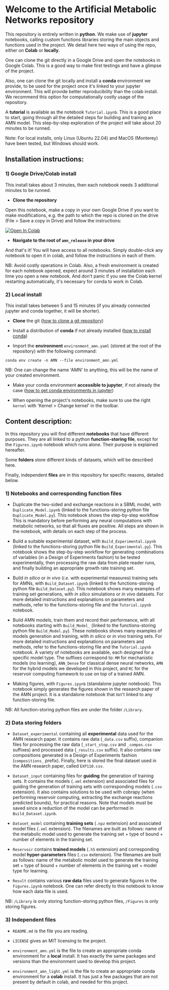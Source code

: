 # Welcome to the Artificial Metabolic Networks repository

This repository is entirely written in **python**. We make use of **jupyter** notebooks,
calling custom functions libraries storing the main objects and functions used in the project. We detail here two ways of using the repo, either on **Colab** or **locally**.

One can clone the git directly in a Google Drive and open the notebooks in Google Colab. This is a good way to make first testings and have a glimpse of the project.

Also, one can clone the git locally and install a **conda** environment we provide, to be used for the project once it's linked to your jupyter environment. This will provide better reproducibility than the colab install. We recommend this option for computationally costly usage of the repository.

A **tutorial** is available as the notebook `Tutorial.ipynb`. This is a good place to start, going through all the detailed steps for building and training an AMN model. This step-by-step exploration of the project will take about 20 minutes to be runned.

Note: For local installs, only Linux (Ubuntu 22.04) and MacOS (Monterey) have been tested, but Windows should work.

## Installation instructions:

### 1) Google Drive/Colab install

This install takes about 3 minutes, then each notebook needs 3 additional minutes to be runned.

- **Clone the repository**

Open this notebook, make a copy in your own Google Drive if you want to make modifications, e.g. the path to which the repo is cloned on the drive (File > Save a copy in Drive) and follow the instructions:

[![Open In Colab](https://colab.research.google.com/assets/colab-badge.svg)](https://colab.research.google.com/drive/1AhGt8LH6MFTNToMD-VgSy25s8AgE5xDg?usp=sharing)


- **Navigate to the root of `amn_release` in your drive**

 And that's it! You will have access to all notebooks. Simply double-click any notebook to open it in colab, and follow the instructions in each of them.

NB: Avoid costly operations in Colab. Also, a fresh environment is created for each notebook opened, expect around 3 minutes of installation each time you open a new notebook. And don't panic if you see the Colab kernel restarting automatically, it's necessary for conda to work in Colab.


### 2) Local install

This install takes between 5 and 15 minutes (if you already connected jupyter and conda together, it will be shorter).

- **Clone** the git ([how to clone a git repository](https://docs.github.com/en/repositories/creating-and-managing-repositories/cloning-a-repository))

- Install a distribution of **conda** if not already installed ([how to install conda](https://conda.io/projects/conda/en/latest/user-guide/install/index.html#regular-installation))

- Import the **environment** `environment_amn.yaml` (stored at the root of the repository) with the following command:

`conda env create -n AMN --file environment_amn.yml`

NB: One can change the name 'AMN' to anything, this will be the name of your created environment.

- Make your conda environment **accessible to jupyter**, if not already the case ([how to get conda environments in jupyter](https://towardsdatascience.com/get-your-conda-environment-to-show-in-jupyter-notebooks-the-easy-way-17010b76e874))

- When opening the project's notebooks, make sure to use the right `kernel` with 'Kernel > Change kernel' in the toolbar.

## Content description:

In this repository you will find different **notebooks** that have different purposes. They are all linked to a python **function-storing file**, except for the `Figures.ipynb` notebook which runs alone. Their purpose is explained hereafter.

Some **folders** store different kinds of datasets, which will be described here.

Finally, independent **files** are in this repository for specific reasons, detailed below. 

### 1) Notebooks and corresponding function files

- Duplicate the two-sided and exchange reactions in a SBML model, with `Duplicate_Model.ipynb` (linked to the functions-storing python file `Duplicate_Model.py`). This notebook shows the step-by-step workflow This is mandatory before performing any neural computations with metabolic networks, so that all fluxes are positive. All steps are shown in the notebook, with details on each step of the process.

- Build a suitable experimental dataset, with `Build_Experimental.ipynb` (linked to the functions-storing python file `Build_Experimental.py`). This notebook shows the step-by-step workflow for generating combinations of variables (in a Design of Experiments fashion) to be tested experimentally, then processing the raw data from plate reader runs, and finally building an appropriate growth rate training set.

- Build *in silico* or *in vivo* (*i.e.* with experimental measures) training sets for AMNs, with `Build_Dataset.ipynb` (linked to the functions-storing python file `Build_Dataset.py`). This notebook shows many examples of training set generations, with *in silico* simulations or *in vivo* datasets. For more detailed instructions and explanations on parameters and methods, refer to the functions-storing file and the `Tutorial.ipynb` notebook.

- Build AMN models, train them and record their performance, with all notebooks starting with `Build_Model_` (linked to the functions-storing python file `Build_Model.py`). These notebooks shows many examples of models generation and training, with *in silico* or *in vivo* training sets. For more detailed instructions and explanations on parameters and methods, refer to the functions-storing file and the `Tutorial.ipynb` notebook. A variety of notebooks are available, each designed for a specific model type. The suffixes correspond to: `MM` for mechanistic models (no learning), `ANN_Dense` for classical dense neural networks, `AMN` for the hybrid models we developed in this project, and `RC` for the reservoir computing framework to use on top of a trained AMN.

- Making figures, with `Figures.ipynb` (standalone jupyter notebook). This notebook simply generates the figures shown in the research paper of the AMN project. It is a standalone notebook that isn't linked to any function-storing file.

NB: All function-storing python files are under the folder `/Library`.

### 2) Data storing folders

- `Dataset_experimental` containing all **experimental** data used for the AMN research paper. It contains raw data (`_data.csv` suffix), companion files for processing the raw data (`_start_stop.csv` and `_compos.csv` suffixes) and processed data (`_results.csv` suffix). It also contains raw compositions generated in a Design of Experiments fashion (`compositions_` prefix). Finally, here is stored the final dataset used in the AMN research paper, called `EXP110.csv`.

- `Dataset_input` containing files for **guiding** the generation of training sets. It contains the models (`.xml` extension) and associated files for guiding the generation of training sets with corresponding models (`.csv` extension). It also contains solutions to be used with cobrapy (when performing reservoir computing, extracting the exchange reactions predicted bounds), for practical reasons. Note that models must be saved since a reduction of the model can be performed in `Build_Dataset.ipynb`.

- `Dataset_model` containing **training sets** (`.npz` extension) and associated model files (`.xml` extension). The filenames are built as follows: name of the metabolic model used to generate the training set + type of bound + number of elements in the training set.

- `Reservoir` contains **trained models** (`.h5` extension) and corresponding model **hyper-parameters** files (`.csv` extension). The filenames are built as follows: name of the metabolic model used to generate the training set + type of bound + number of elements in the training set + model type for learning.

- `Result` contains various **raw data** files used to generate figures in the `Figures.ipynb` notebook. One can refer directly to this notebook to know how each data file is used.

NB: `/Library` is only storing function-storing python files, `/Figures` is only storing figures.

### 3) Independent files

- `README.md` is the file you are reading.

- `LICENSE` gives an MIT licensing to the project.

- `environment_amn.yml` is the file to create an appropriate conda environment for a **local** install. It has exactly the same packages and versions than the environment used to develop this project.

- `environment_amn_light.yml` is the file to create an appropriate conda environment for a **colab** install. It has just a few packages that are not present by default in colab, and needed for this project.
